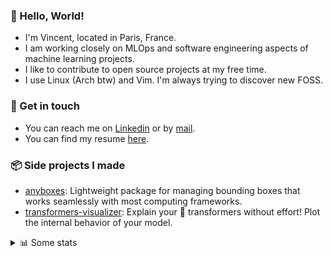 ### 👋 Hello, World!

- I'm Vincent, located in Paris, France.
- I am working closely on MLOps and software engineering aspects of machine learning projects.
- I like to contribute to open source projects at my free time.
- I use Linux (Arch btw) and Vim. I'm always trying to discover new FOSS.

### 🔗 Get in touch

- You can reach me on [Linkedin](https://www.linkedin.com/in/vincent-duchauffour-3a9641155/) or by [mail](mailto:vincent.duchauffour@proton.me).
- You can find my resume [here](https://raw.githubusercontent.com/VDuchauffour/resume/main/resume.pdf).

### 📦 Side projects I made

- [anyboxes](https://github.com/VDuchauffour/anyboxes): Lightweight package for managing bounding boxes that works seamlessly with most computing frameworks.
- [transformers-visualizer](https://github.com/VDuchauffour/transformers-visualizer): Explain your 🤗 transformers without effort! Plot the internal behavior of your model. 

<details><summary>📊 Some stats</summary>  
  
<p align="center">
  <img alt="VDuchauffour's github stats" src="https://github-readme-stats.vercel.app/api?username=VDuchauffour&include_all_commits=true&show_icons=true&theme=react"/>
  <br />
  <img alt="VDuchauffour's streak stats" src="https://streak-stats.demolab.com?user=VDuchauffour&theme=react"/>
  <br />
  <img alt="VDuchauffour's language stats" src="https://github-readme-stats.vercel.app/api/top-langs/?username=VDuchauffour&count_private=true&include_all_commits=true&show_icons=true&layout=compact&theme=react"/>
  <!--   <br />
  <img alt="VDuchauffour's Wakatime stats" src="https://github-readme-stats.vercel.app/api/wakatime?username=VDuchauffour&theme=react"/> -->
</p>

#### 🧭 Wakatime stats
<!--START_SECTION:waka-->
![Code Time](http://img.shields.io/badge/Code%20Time-2%2C056%20hrs%2015%20mins-blue)

![Lines of code](https://img.shields.io/badge/From%20Hello%20World%20I%27ve%20Written-4.8%20million%20lines%20of%20code-blue)

**🐱 My GitHub Data** 

> 📦 981.7 kB Used in GitHub's Storage 
 > 
> 🏆 719 Contributions in the Year 2024
 > 
> 🚫 Not Opted to Hire
 > 
> 📜 9 Public Repositories 
 > 
> 🔑 2 Private Repositories 
 > 
**I'm an Early 🐤** 

```text
🌞 Morning                505 commits         ██░░░░░░░░░░░░░░░░░░░░░░░   08.34 % 
🌆 Daytime                3573 commits        ███████████████░░░░░░░░░░   59.01 % 
🌃 Evening                1579 commits        ███████░░░░░░░░░░░░░░░░░░   26.08 % 
🌙 Night                  398 commits         ██░░░░░░░░░░░░░░░░░░░░░░░   06.57 % 
```
📅 **I'm Most Productive on Monday** 

```text
Monday                   1288 commits        █████░░░░░░░░░░░░░░░░░░░░   21.27 % 
Tuesday                  1251 commits        █████░░░░░░░░░░░░░░░░░░░░   20.66 % 
Wednesday                999 commits         ████░░░░░░░░░░░░░░░░░░░░░   16.50 % 
Thursday                 1150 commits        █████░░░░░░░░░░░░░░░░░░░░   18.99 % 
Friday                   969 commits         ████░░░░░░░░░░░░░░░░░░░░░   16.00 % 
Saturday                 103 commits         ░░░░░░░░░░░░░░░░░░░░░░░░░   01.70 % 
Sunday                   295 commits         █░░░░░░░░░░░░░░░░░░░░░░░░   04.87 % 
```


📊 **This Week I Spent My Time On** 

```text
💬 Programming Languages: 
C++                      59 mins             █████████████████████████   100.00 % 
```


 Last Updated on 07/08/2024 00:44:13 UTC
<!--END_SECTION:waka-->
</details>
